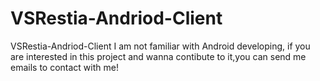 # VSRestia-Andriod-Client
VSRestia-Andriod-Client
I am not familiar with Android developing, if you are interested in this project and wanna contibute to it,you can send me emails to contact with me!

